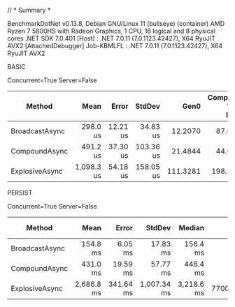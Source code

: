 // * Summary *

BenchmarkDotNet v0.13.8, Debian GNU/Linux 11 (bullseye) (container)
AMD Ryzen 7 5800HS with Radeon Graphics, 1 CPU, 16 logical and 8 physical cores
.NET SDK 7.0.401
  [Host]     : .NET 7.0.11 (7.0.1123.42427), X64 RyuJIT AVX2 [AttachedDebugger]
  Job-KBMLFL : .NET 7.0.11 (7.0.1123.42427), X64 RyuJIT AVX2

BASIC

Concurrent=True  Server=False  

| Method         | Mean       | Error    | StdDev    | Gen0     | Completed Work Items | Lock Contentions | Gen1    | Allocated |
|--------------- |-----------:|---------:|----------:|---------:|---------------------:|-----------------:|--------:|----------:|
| BroadcastAsync |   298.0 us | 12.21 us |  34.83 us |  12.2070 |              87.0396 |           0.3350 |  3.9063 | 103.99 KB |
| CompoundAsync  |   491.2 us | 37.30 us | 103.36 us |  21.4844 |              44.0693 |           0.8809 |  7.8125 | 179.77 KB |
| ExplosiveAsync | 1,098.3 us | 54.18 us | 158.05 us | 111.3281 |             198.2754 |           0.4297 | 33.2031 | 926.87 KB |

PERSIST

Concurrent=True  Server=False  

| Method         | Mean       | Error     | StdDev      | Median     | Gen0       | Completed Work Items | Lock Contentions | Gen1       | Allocated    |
|--------------- |-----------:|----------:|------------:|-----------:|-----------:|---------------------:|-----------------:|-----------:|-------------:|
| BroadcastAsync |   154.8 ms |   6.05 ms |    17.83 ms |   156.4 ms |          - |             307.7500 |                - |          - |    530.46 KB |
| CompoundAsync  |   431.0 ms |  19.59 ms |    57.77 ms |   446.4 ms |          - |            1008.0000 |           1.0000 |          - |   1685.62 KB |
| ExplosiveAsync | 2,686.8 ms | 341.64 ms | 1,007.34 ms | 3,218.6 ms | 77000.0000 |          833967.0000 |          81.0000 | 12000.0000 | 663634.86 KB |